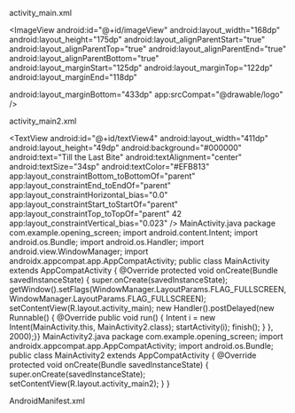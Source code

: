 activity_main.xml

<?xml version="1.0" encoding="utf-8"?>
<RelativeLayout
xmlns:android="http://schemas.android.com/apk/res/android"
xmlns:app="http://schemas.android.com/apk/res-auto"
xmlns:tools="http://schemas.android.com/tools"
android:id="@+id/idRLContainer"
android:layout_width="match_parent"
android:layout_height="match_parent"
android:background="#635324"
android:orientation="vertical"
tools:context=".MainActivity">
<ImageView
android:id="@+id/idIVLogo"
android:layout_width="wrap_content"
android:layout_height="wrap_content"
android:layout_centerInParent="true"
android:layout_margin="25dp"
app:tint="@color/white" />
<!--on below line we are creating progress bar-->
<ProgressBar
android:id="@+id/idPBLoading"
android:layout_width="wrap_content"
android:layout_height="wrap_content"
android:layout_below="@id/idIVLogo"
android:layout_centerInParent="true"
android:indeterminateTint="@color/white" />
<ImageView
android:id="@+id/imageView"
android:layout_width="168dp"
android:layout_height="175dp"
android:layout_alignParentStart="true"
android:layout_alignParentTop="true"
android:layout_alignParentEnd="true"
android:layout_alignParentBottom="true"
android:layout_marginStart="125dp"
android:layout_marginTop="122dp"
android:layout_marginEnd="118dp"

android:layout_marginBottom="433dp"
app:srcCompat="@drawable/logo" />
<TextView
android:id="@+id/textView"
android:layout_width="147dp"
android:layout_height="36dp"
android:layout_alignParentStart="true"
android:layout_alignParentTop="true"
android:layout_alignParentEnd="true"
android:layout_alignParentBottom="true"
android:layout_marginStart="154dp"
android:layout_marginTop="320dp"
android:layout_marginEnd="110dp"
android:layout_marginBottom="374dp"
android:text="Welcome"
android:textColor="@color/white"
android:textSize="25sp" />
</RelativeLayout>


activity_main2.xml

<?xml version="1.0" encoding="utf-8"?>
<RelativeLayout xmlns:android="http://schemas.android.com/apk/res/android"
xmlns:app="http://schemas.android.com/apk/res-auto"
xmlns:tools="http://schemas.android.com/tools"
android:layout_width="match_parent"
android:layout_height="match_parent"
android:background="#000000"
tools:context=".MainActivity">
<TextView
android:id="@+id/textView4"
android:layout_width="411dp"
android:layout_height="49dp"
android:background="#000000"
android:text="Till the Last Bite"
android:textAlignment="center"
android:textSize="34sp"
android:textColor="#EFB813"
app:layout_constraintBottom_toBottomOf="parent"
app:layout_constraintEnd_toEndOf="parent"
app:layout_constraintHorizontal_bias="0.0"
app:layout_constraintStart_toStartOf="parent"
app:layout_constraintTop_toTopOf="parent"
42
app:layout_constraintVertical_bias="0.023" />
<ImageView
android:id="@+id/imageView2"
android:layout_width="match_parent"
android:layout_height="match_parent"
app:srcCompat="@drawable/bg" />
</RelativeLayout>
MainActivity.java
package com.example.opening_screen;
import android.content.Intent;
import android.os.Bundle;
import android.os.Handler;
import android.view.WindowManager;
import androidx.appcompat.app.AppCompatActivity;
public class MainActivity extends AppCompatActivity {
@Override
protected void onCreate(Bundle savedInstanceState) {
super.onCreate(savedInstanceState);
getWindow().setFlags(WindowManager.LayoutParams.FLAG_FULLSCREEN,
WindowManager.LayoutParams.FLAG_FULLSCREEN);
setContentView(R.layout.activity_main);
new Handler().postDelayed(new Runnable() {
@Override
public void run() {
Intent i = new Intent(MainActivity.this, MainActivity2.class);
startActivity(i);
finish();
}
}, 2000);}}
MainActivity2.java
package com.example.opening_screen;
import androidx.appcompat.app.AppCompatActivity;
import android.os.Bundle;
public class MainActivity2 extends AppCompatActivity {
@Override
protected void onCreate(Bundle savedInstanceState) {
super.onCreate(savedInstanceState);
setContentView(R.layout.activity_main2);
}
}


AndroidManifest.xml

<?xml version="1.0" encoding="utf-8"?>
<manifest xmlns:android="http://schemas.android.com/apk/res/android"
xmlns:tools="http://schemas.android.com/tools">
<application
android:allowBackup="true"
android:dataExtractionRules="@xml/data_extraction_rules"
android:fullBackupContent="@xml/backup_rules"
android:icon="@mipmap/ic_launcher"
android:label="Opening_Screen"
android:roundIcon="@mipmap/ic_launcher_round"
android:supportsRtl="true"
android:theme="@style/Theme.Opening_Screen"
tools:targetApi="31">
<activity
android:name=".MainActivity2"
android:exported="false"/>
<activity
android:name=".MainActivity"
android:exported="true">
<intent-filter>
<action android:name="android.intent.action.MAIN" />
<category android:name="android.intent.category.LAUNCHER" />
</intent-filter>
</activity>
</application>
</manifest>
